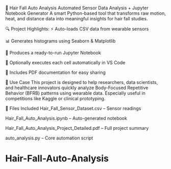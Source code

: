 📂 Hair Fall Auto Analysis
Automated Sensor Data Analysis + Jupyter Notebook Generator
A smart Python-based tool that transforms raw motion, heat, and distance data into meaningful insights for hair fall studies.

🔍 Project Highlights:
⚡ Auto-loads CSV data from wearable sensors

📊 Generates histograms using Seaborn & Matplotlib

🧠 Produces a ready-to-run Jupyter Notebook

🤖 Optionally executes each cell automatically in VS Code

🧾 Includes PDF documentation for easy sharing

📌 Use Case
This project is designed to help researchers, data scientists, and healthcare innovators quickly analyze Body-Focused Repetitive Behavior (BFRB) patterns using wearable data. Especially useful in competitions like Kaggle or clinical prototyping.

📁 Files Included
Hair_Fall_Sensor_Dataset.csv – Sensor readings

Hair_Fall_Auto_Analysis.ipynb – Auto-generated notebook

Hair_Fall_Auto_Analysis_Project_Detailed.pdf – Full project summary

auto_analysis.py – Core automation script

# Hair-Fall-Auto-Analysis
